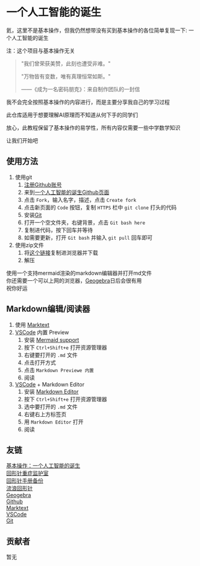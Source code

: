 # 一个人工智能的诞生

氦，这里不是基本操作，但我仍然想带没有买到基本操作的各位简单复现一下: 一个人工智能的诞生

注：这个项目与基本操作无关

> "我们曾荣获美赞，此刻也遭受非难。"
>
> "万物皆有变数，唯有真理恒常如斯。"
>
> ——《成为一名密码朋克》：来自制作团队的一封信

我不会完全按照基本操作的内容进行，而是主要分享我自己的学习过程

此仓库适用于想要理解AI原理而不知道从何下手的同学们

放心，此教程保留了基本操作的易学性，所有内容仅需要一些中学数学知识

让我们开始吧

## 使用方法

1. 使用git
   1. [注册Github账号](https://github.com)
   2. 来到[一个人工智能的诞生Github页面](https://github.com/MHYCWasTaken/Birth-of-an-AI)
   3. 点击 `Fork`，输入名字，描述，点击 `Create fork`
   4. 点击新页面的 `Code` 按钮，复制 `HTTPS` 栏中 `git clone` 打头的代码
   5. 安装[Git](https://git-scm.com/)
   6. 打开一个空文件夹，右键背景，点击 `Git bash here`
   7. 复制进代码，按下回车并等待
   8. 如需要更新，打开 `Git bash` 并输入 `git pull` 回车即可
2. 使用zip文件
   1. 将[这个链接](https://github.com/MHYCWasTaken/Birth-of-an-AI/archive/refs/heads/master.zip)复制进浏览器并下载
   2. 解压

使用一个支持mermaid渲染的markdown编辑器并打开md文件  
你还需要一个可以上网的浏览器，[Geogebra](https://geogebra.org/calculator)日后会很有用  
祝你好运

## Markdown编辑/阅读器

1. 使用 [Marktext](https://github.com/marktext/marktext)
2. [VSCode](https://code.visualstudio.com/) 内置 Preview
   1. 安装 [Mermaid support](https://marketplace.visualstudio.com/items?itemName=bierner.markdown-mermaid)
   2. 按下 `Ctrl+Shift+e` 打开资源管理器
   3. 右键要打开的 `.md` 文件
   4. 点击打开方式
   5. 点击 `Markdown Previewe 内置`
   6. 阅读
3. [VSCode](https://code.visualstudio.com/) + Markdown Editor
   1. 安装 [Markdown Editor](https://marketplace.visualstudio.com/items?itemName=zaaack.markdown-editor)
   2. 按下 `Ctrl+Shift+e` 打开资源管理器
   3. 选中要打开的 `.md` 文件
   4. 右键右上方标签页
   5. 用 `Markdown Editor` 打开
   6. 阅读

## 友链

[基本操作：一个人工智能的诞生](https://jibencaozuo.com/zh-Hans/videoSeries/1/episode/1)  
[回形针重症监护室](https://ipaperclip.icu/)  
[回形针手册备份](http://ipaperclip.live/)  
[流浪回形针](https://wandering-paperclip.glitch.me/)  
[Geogebra](https://geogebra.org/calculator)  
[Github](https://github.com)  
[Marktext](https://github.com/marktext/marktext)  
[VSCode](https://code.visualstudio.com/)  
[Git](https://git-scm.com/)  

## 贡献者

暂无

